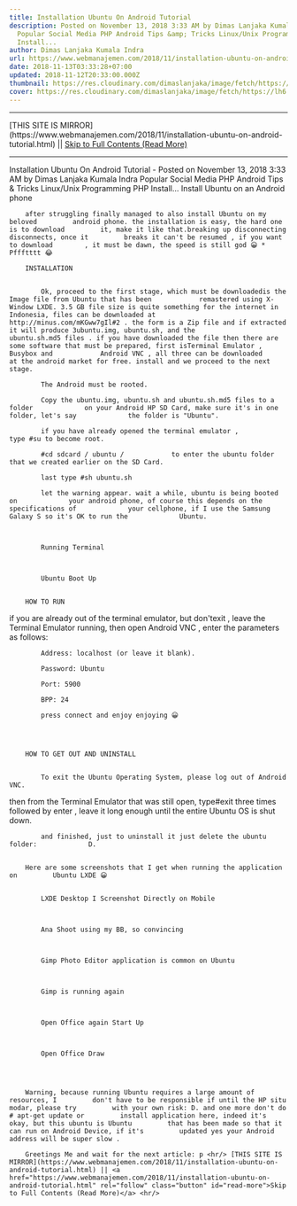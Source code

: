 ```yaml
---
title: Installation Ubuntu On Android Tutorial
description: Posted on November 13, 2018 3:33 AM by Dimas Lanjaka Kumala Indra
  Popular Social Media PHP Android Tips &amp; Tricks Linux/Unix Programming PHP
  Install...
author: Dimas Lanjaka Kumala Indra
url: https://www.webmanajemen.com/2018/11/installation-ubuntu-on-android-tutorial.html
date: 2018-11-13T03:33:28+07:00
updated: 2018-11-12T20:33:00.000Z
thumbnail: https://res.cloudinary.com/dimaslanjaka/image/fetch/https://lh6.googleusercontent.com/-toLz3YUOMz8/T4N7B_ofSMI/AAAAAAAADa8/YIwsAh5MVtI/s800/shot_000003.png
cover: https://res.cloudinary.com/dimaslanjaka/image/fetch/https://lh6.googleusercontent.com/-toLz3YUOMz8/T4N7B_ofSMI/AAAAAAAADa8/YIwsAh5MVtI/s800/shot_000003.png
---
```


<hr/> [THIS SITE IS MIRROR](https://www.webmanajemen.com/2018/11/installation-ubuntu-on-android-tutorial.html) || <a href="https://www.webmanajemen.com/2018/11/installation-ubuntu-on-android-tutorial.html" rel="follow" class="button" id="read-more">Skip to Full Contents (Read More)</a> <hr/> Installation Ubuntu On Android Tutorial - Posted on November 13, 2018 3:33 AM by Dimas Lanjaka Kumala Indra Popular Social Media PHP Android Tips &amp; Tricks Linux/Unix Programming PHP Install... Install Ubuntu on an Android phone 
    
        
            
                
                                    
            
        
    
    
        after struggling finally managed to also install Ubuntu on my beloved         android phone. the installation is easy, the hard one is to download         it, make it like that.breaking up disconnecting disconnects, once it         breaks it can't be resumed , if you want to download        , it must be dawn, the speed is still god 😀 * Pffftttt 😂     
    
        INSTALLATION    
    
        
            Ok, proceed to the first stage, which must be downloadedis the Image file from Ubuntu that has been            remastered using X-Window LXDE. 3.5 GB file size is quite something for the internet in Indonesia, files can be downloaded at            http://minus.com/mKGww7gIl#2 . the form is a Zip file and if extracted it will produce 3ubuntu.img, ubuntu.sh, and the            ubuntu.sh.md5 files . if you have downloaded the file then there are some software that must be prepared, first isTerminal Emulator , Busybox and            Android VNC , all three can be downloaded            at the android market for free. install and we proceed to the next             stage.         
        
            The Android must be rooted.        
        
            Copy the ubuntu.img, ubuntu.sh and ubuntu.sh.md5 files to a folder             on your Android HP SD Card, make sure it's in one folder, let's say             the folder is "Ubuntu".         
        
            if you have already opened the terminal emulator ,             type #su to become root.         
        
            #cd sdcard / ubuntu /            to enter the ubuntu folder that we created earlier on the SD Card.         
        
            last type #sh ubuntu.sh        
        
            let the warning appear. wait a while, ubuntu is being booted on             your android phone, of course this depends on the specifications of             your cellphone, if I use the Samsung Galaxy S so it's OK to run the             Ubuntu.         
    
    
                                    
            Running Terminal         
    
    
                                    
            Ubuntu Boot Up         
    
    
        HOW TO RUN    
    
        
if you are already out of the terminal emulator, but don'texit , leave the Terminal Emulator running, then open            Android VNC , enter the parameters as follows:         
        
            Address: localhost (or leave it blank).         
        
            Password: Ubuntu         
        
            Port: 5900         
        
            BPP: 24         
        
            press connect and enjoy enjoying 😀         
    
    
                                
    
        HOW TO GET OUT AND UNINSTALL    
    
        
            To exit the Ubuntu Operating System, please log out of Android VNC.         
        
then from the Terminal Emulator that was still open, type#exit three times followed by            enter , leave it long enough until the entire             Ubuntu OS is shut down.         
        
            and finished, just to uninstall it just delete the ubuntu folder:             D.         
    
    
        Here are some screenshots that I get when running the application on         Ubuntu LXDE 😀     
    
                                    
            LXDE Desktop I Screenshot Directly on Mobile         
    
    
                                    
            Ana Shoot using my BB, so convincing         
    
    
                                    
            Gimp Photo Editor application is common on Ubuntu         
    
    
                                    
            Gimp is running again         
    
    
                                    
            Open Office again Start Up         
    
    
                                    
            Open Office Draw         
    
    
                                
    
        Warning, because running Ubuntu requires a large amount of resources, I         don't have to be responsible if until the HP situ modar, please try         with your own risk: D. and one more don't do # apt-get update or         install application here, indeed it's okay, but this ubuntu is Ubuntu         that has been made so that it can run on Android Device, if it's         updated yes your Android address will be super slow .     
    
        Greetings Me and wait for the next article: p <hr/> [THIS SITE IS MIRROR](https://www.webmanajemen.com/2018/11/installation-ubuntu-on-android-tutorial.html) || <a href="https://www.webmanajemen.com/2018/11/installation-ubuntu-on-android-tutorial.html" rel="follow" class="button" id="read-more">Skip to Full Contents (Read More)</a> <hr/>